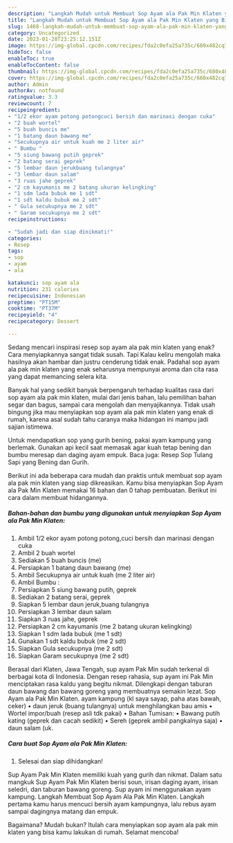 ```yaml
---
description: "Langkah Mudah untuk Membuat Sop Ayam ala Pak Min Klaten yang Bikin Ngiler, Buat Buka Puasa Enak"
title: "Langkah Mudah untuk Membuat Sop Ayam ala Pak Min Klaten yang Bikin Ngiler, Buat Buka Puasa Enak"
slug: 1468-langkah-mudah-untuk-membuat-sop-ayam-ala-pak-min-klaten-yang-bikin-ngiler-buat-buka-puasa-enak
category: Uncategorized
date: 2023-01-28T23:25:12.151Z
image: https://img-global.cpcdn.com/recipes/fda2c0efa25a735c/680x482cq70/sop-ayam-ala-pak-min-klaten-foto-resep-utama.jpg
hideToc: false
enableToc: true
enableTocContent: false
thumbnail: https://img-global.cpcdn.com/recipes/fda2c0efa25a735c/680x482cq70/sop-ayam-ala-pak-min-klaten-foto-resep-utama.jpg
cover: https://img-global.cpcdn.com/recipes/fda2c0efa25a735c/680x482cq70/sop-ayam-ala-pak-min-klaten-foto-resep-utama.jpg
author: Admin
authorAv: notfound
ratingvalue: 3.3
reviewcount: 7
recipeingredient:
- "1/2 ekor ayam potong potongcuci bersih dan marinasi dengan cuka"
- "2 buah wortel"
- "5 buah buncis me"
- "1 batang daun bawang me"
- "Secukupnya air untuk kuah me 2 liter air"
- " Bumbu "
- "5 siung bawang putih geprek"
- "2 batang serai geprek"
- "5 lembar daun jerukbuang tulangnya"
- "3 lembar daun salam"
- "3 ruas jahe geprek"
- "2 cm kayumanis me 2 batang ukuran kelingking"
- "1 sdm lada bubuk me 1 sdt"
- "1 sdt kaldu bubuk me 2 sdt"
- " Gula secukupnya me 2 sdt"
- " Garam secukupnya me 2 sdt"
recipeinstructions:

- "Sudah jadi dan siap dinikmati!"
categories:
- Resep
tags:
- sop
- ayam
- ala

katakunci: sop ayam ala 
nutrition: 231 calories
recipecuisine: Indonesian
preptime: "PT15M"
cooktime: "PT37M"
recipeyield: "4"
recipecategory: Dessert

---
```



Sedang mencari inspirasi resep sop ayam ala pak min klaten yang enak? Cara menyiapkannya sangat tidak susah. Tapi Kalau keliru mengolah maka hasilnya akan hambar dan justru cenderung tidak enak. Padahal sop ayam ala pak min klaten yang enak seharusnya mempunyai aroma dan cita rasa yang dapat memancing selera kita.


Banyak hal yang sedikit banyak berpengaruh terhadap kualitas rasa dari sop ayam ala pak min klaten, mulai dari jenis bahan, lalu pemilihan bahan segar dan bagus, sampai cara mengolah dan menyajikannya. Tidak usah bingung jika mau menyiapkan sop ayam ala pak min klaten yang enak di rumah, karena asal sudah tahu caranya maka hidangan ini mampu jadi sajian istimewa.

Untuk mendapatkan sop yang gurih bening, pakai ayam kampung yang berlemak. Gunakan api kecil saat memasak agar kuah tetap bening dan bumbu meresap dan daging ayam empuk. Baca juga: Resep Sop Tulang Sapi yang Bening dan Gurih.


Berikut ini ada beberapa cara mudah dan praktis untuk membuat sop ayam ala pak min klaten yang siap dikreasikan. Kamu bisa menyiapkan Sop Ayam ala Pak Min Klaten memakai 16 bahan dan 0 tahap pembuatan. Berikut ini cara dalam membuat hidangannya.

<!--inarticleads1-->

##### Bahan-bahan dan bumbu yang digunakan untuk menyiapkan Sop Ayam ala Pak Min Klaten:

1. Ambil 1/2 ekor ayam potong potong,cuci bersih dan marinasi dengan cuka
1. Ambil 2 buah wortel
1. Sediakan 5 buah buncis (me)
1. Persiapkan 1 batang daun bawang (me)
1. Ambil Secukupnya air untuk kuah (me 2 liter air)
1. Ambil  Bumbu :
1. Persiapkan 5 siung bawang putih, geprek
1. Sediakan 2 batang serai, geprek
1. Siapkan 5 lembar daun jeruk,buang tulangnya
1. Persiapkan 3 lembar daun salam
1. Siapkan 3 ruas jahe, geprek
1. Persiapkan 2 cm kayumanis (me 2 batang ukuran kelingking)
1. Siapkan 1 sdm lada bubuk (me 1 sdt)
1. Gunakan 1 sdt kaldu bubuk (me 2 sdt)
1. Siapkan  Gula secukupnya (me 2 sdt)
1. Siapkan  Garam secukupnya (me 2 sdt)


Berasal dari Klaten, Jawa Tengah, sup ayam Pak Min sudah terkenal di berbagai kota di Indonesia. Dengan resep rahasia, sup ayam ini Pak Min menciptakan rasa kaldu yang begitu nikmat. Dilengkapi dengan taburan daun bawang dan bawang goreng yang membuatnya semakin lezat. Sop Ayam ala Pak Min Klaten. ayam kampung (kl saya sayap, paha atas bawah, ceker) • daun jeruk (buang tulangnya) untuk menghilangkan bau amis • Wortel impor/buah (resep asli tdk pakai) • Bahan Tumisan: • Bawang putih kating (geprek dan cacah sedikit) • Sereh (geprek ambil pangkalnya saja) • daun salam (uk. 

<!--inarticleads2-->

##### Cara buat Sop Ayam ala Pak Min Klaten:


1. Selesai dan siap dihidangkan!

Sup Ayam Pak Min Klaten memiliki kuah yang gurih dan nikmat. Dalam satu mangkuk Sup Ayam Pak Min Klaten berisi soun, irisan daging ayam, irisan seledri, dan taburan bawang goreng. Sup ayam ini menggunakan ayam kampung. Langkah Membuat Sop Ayam Ala Pak Min Klaten. Langkah pertama kamu harus mencuci bersih ayam kampungnya, lalu rebus ayam sampai dagingnya matang dan empuk. 

Bagaimana? Mudah bukan? Itulah cara menyiapkan sop ayam ala pak min klaten yang bisa kamu lakukan di rumah. Selamat mencoba!
